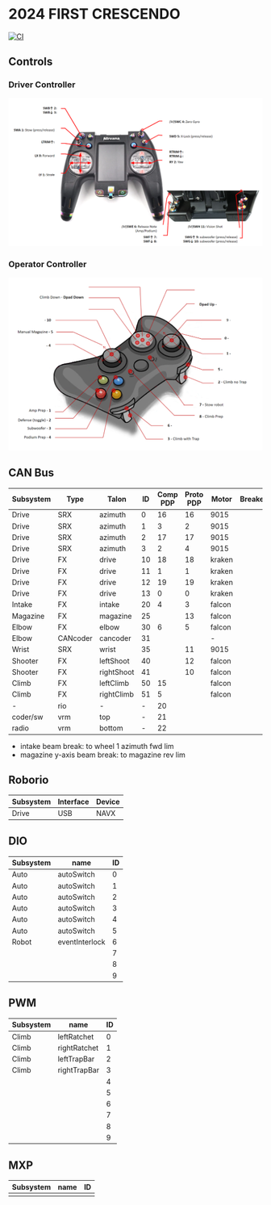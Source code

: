 # 2024 FIRST CRESCENDO

[![CI](https://github.com/strykeforce/crescendo/actions/workflows/main.yml/badge.svg)](https://github.com/strykeforce/crescendo/actions/workflows/main.yml)

## Controls

### Driver Controller
![flysky](docs/driver-controls.png)

### Operator Controller
![operator](docs/operator-controls.png)

## CAN Bus

| Subsystem | Type     | Talon      | ID  | Comp PDP | Proto PDP | Motor  | Breaker |
| --------- | -------- | ---------- | --- | -------- | --------- | ------ | ------- |
| Drive     | SRX      | azimuth    | 0   |  16      | 16        | 9015   |         |
| Drive     | SRX      | azimuth    | 1   |  3       | 2         | 9015   |         |
| Drive     | SRX      | azimuth    | 2   |  17      | 17        | 9015   |         |
| Drive     | SRX      | azimuth    | 3   |  2       | 4         | 9015   |         |
| Drive     | FX       | drive      | 10  |  18      | 18        | kraken |         |
| Drive     | FX       | drive      | 11  |  1       | 1         | kraken |         |
| Drive     | FX       | drive      | 12  |  19      | 19        | kraken |         |
| Drive     | FX       | drive      | 13  |  0       | 0         | kraken |         |
| Intake    | FX       | intake     | 20  |  4       | 3         | falcon |         |
| Magazine  | FX       | magazine   | 25  |          | 13        | falcon |         |
| Elbow     | FX       | elbow      | 30  |  6       | 5         | falcon |         |
| Elbow     | CANcoder | cancoder   | 31  |          |           | -      |         |
| Wrist     | SRX      | wrist      | 35  |          | 11        | 9015   |         |
| Shooter   | FX       | leftShoot  | 40  |          | 12        | falcon |         |
| Shooter   | FX       | rightShoot | 41  |          | 10        | falcon |         |
| Climb     | FX       | leftClimb  | 50  |  15      |           | falcon |         |
| Climb     | FX       | rightClimb | 51  |  5       |           | falcon |         |
| -         | rio      | -          | -   | 20       |           |        |         |
| coder/sw  | vrm      | top        | -   | 21       |           |        |         |
| radio     | vrm      | bottom     | -   | 22       |           |        |         |

* intake beam break: to wheel 1 azimuth fwd lim
* magazine y-axis beam break: to magazine rev lim

## Roborio
| Subsystem | Interface | Device | 
| --------- | --------- | ------ |
| Drive     | USB       | NAVX   |

## DIO
| Subsystem | name           | ID  |
| --------- | -------------- | --- |
| Auto      | autoSwitch     | 0   |
| Auto      | autoSwitch     | 1   |
| Auto      | autoSwitch     | 2   |
| Auto      | autoSwitch     | 3   |
| Auto      | autoSwitch     | 4   |
| Auto      | autoSwitch     | 5   |
| Robot     | eventInterlock | 6   |
|           |                | 7   |
|           |                | 8   |
|           |                | 9   |

## PWM
| Subsystem | name         | ID  |
| --------- | ------------ | --- |
| Climb     | leftRatchet  | 0   |
| Climb     | rightRatchet | 1   |
| Climb     | leftTrapBar  | 2   |
| Climb     | rightTrapBar | 3   |
|           |              | 4   |
|           |              | 5   |
|           |              | 6   |
|           |              | 7   |
|           |              | 8   |
|           |              | 9 |

## MXP
| Subsystem | name   | ID |
| --------- | ------ | -- |
|           |        |    |


